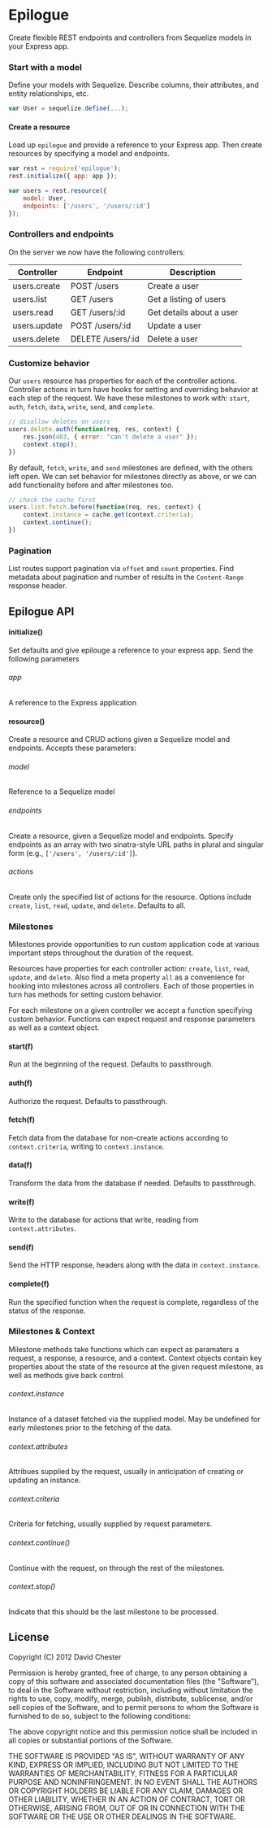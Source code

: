 # Epilogue

Create flexible REST endpoints and controllers from Sequelize models in your Express app.

### Start with a model

Define your models with Sequelize.  Describe columns, their attributes, and entity relationships, etc.

```javascript
var User = sequelize.define(...);
```

#### Create a resource

Load up `epilogue` and provide a reference to your Express app.  Then create resources by specifying a model and endpoints.

```javascript
var rest = require('epilogue');
rest.initialize({ app: app });

var users = rest.resource({
    model: User,
    endpoints: ['/users', '/users/:id']
});
```

### Controllers and endpoints

On the server we now have the following controllers:

| Controller | Endpoint | Description |
|------------|----------|-------------|
| users.create | POST /users | Create a user |
| users.list | GET /users  | Get a listing of users |
| users.read | GET /users/:id | Get details about a user |
| users.update | POST /users/:id | Update a user|
| users.delete | DELETE /users/:id | Delete a user |

### Customize behavior

Our `users` resource has properties for each of the controller actions.  Controller actions in turn have hooks for setting and overriding behavior at each step of the request.  We have these milestones to work with: `start`, `auth`, `fetch`, `data`, `write`, `send`, and `complete`.

```javascript
// disallow deletes on users
users.delete.auth(function(req, res, context) {
	res.json(403, { error: "can't delete a user" });
	context.stop();
})
```

By default, `fetch`, `write`, and `send` milestones are defined, with the others left open.  We can set behavior for milestones directly as above, or we can add functionality before and after milestones too.

```javascript
// check the cache first
users.list.fetch.before(function(req, res, context) {
	context.instance = cache.get(context.criteria);
	context.continue();
})
```

### Pagination

List routes support pagination via `offset` and `count` properties.  Find metadata about pagination and number of results in the `Content-Range` response header.




## Epilogue API

#### initialize()

Set defaults and give epilouge a reference to your express app.  Send the following parameters

###### app

A reference to the Express application

#### resource()

Create a resource and CRUD actions given a Sequelize model and endpoints.  Accepts these parameters:

###### model

Reference to a Sequelize model

###### endpoints

Create a resource, given a Sequelize model and endpoints.  Specify endpoints as an array with two sinatra-style URL paths in plural and singular form (e.g., `['/users', '/users/:id']`).

###### actions

Create only the specified list of actions for the resource.  Options include `create`, `list`, `read`, `update`, and `delete`.  Defaults to all.

### Milestones

Milestones provide opportunities to run custom application code at various important steps throughout the duration of the request.

Resources have properties for each controller action: `create`, `list`, `read`, `update`, and `delete`.  Also find a meta property `all` as a convenience for hooking into milestones across all controllers.  Each of those properties in turn has methods for setting custom behavior.

For each milestone on a given controller we accept a function specifying custom behavior.  Functions can expect request and response parameters as well as a context object.

#### start(f)

Run at the beginning of the request.  Defaults to passthrough.

#### auth(f)

Authorize the request.  Defaults to passthrough.

#### fetch(f)

Fetch data from the database for non-create actions according to `context.criteria`, writing to `context.instance`.

#### data(f)

Transform the data from the database if needed.  Defaults to passthrough.

#### write(f)

Write to the database for actions that write, reading from `context.attributes`.

#### send(f)

Send the HTTP response, headers along with the data in `context.instance`.

#### complete(f)

Run the specified function when the request is complete, regardless of the status of the response.

### Milestones & Context

Milestone methods take functions which can expect as paramaters a request, a response, a resource, and a context. Context objects contain key properties about the state of the resource at the given request milestone, as well as methods give back control.

###### context.instance

Instance of a dataset fetched via the supplied model.  May be undefined for early milestones prior to the fetching of the data.

###### context.attributes

Attribues supplied by the request, usually in anticipation of creating or updating an instance.

###### context.criteria

Criteria for fetching, usually supplied by request parameters.

###### context.continue()

Continue with the request, on through the rest of the milestones.

###### context.stop()

Indicate that this should be the last milestone to be processed.

## License

Copyright (C) 2012 David Chester

Permission is hereby granted, free of charge, to any person obtaining a copy of this software and associated documentation files (the "Software"), to deal in the Software without restriction, including without limitation the rights to use, copy, modify, merge, publish, distribute, sublicense, and/or sell copies of the Software, and to permit persons to whom the Software is furnished to do so, subject to the following conditions:

The above copyright notice and this permission notice shall be included in all copies or substantial portions of the Software.

THE SOFTWARE IS PROVIDED "AS IS", WITHOUT WARRANTY OF ANY KIND, EXPRESS OR IMPLIED, INCLUDING BUT NOT LIMITED TO THE WARRANTIES OF MERCHANTABILITY, FITNESS FOR A PARTICULAR PURPOSE AND NONINFRINGEMENT. IN NO EVENT SHALL THE AUTHORS OR COPYRIGHT HOLDERS BE LIABLE FOR ANY CLAIM, DAMAGES OR OTHER LIABILITY, WHETHER IN AN ACTION OF CONTRACT, TORT OR OTHERWISE, ARISING FROM, OUT OF OR IN CONNECTION WITH THE SOFTWARE OR THE USE OR OTHER DEALINGS IN THE SOFTWARE.

